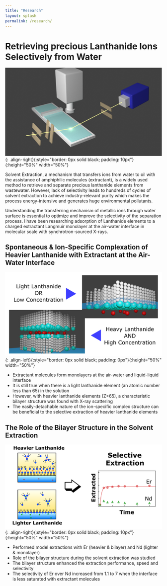 ```yaml
---
title: "Research"
layout: splash
permalink: /research/
---
```


# Retrieving precious Lanthanide Ions Selectively from Water

![image-right](../assets/images/exp_setup.png){: .align-right}{:style="border: 0px solid black; padding: 10px"}{:height="50%" width="50%"}

Solvent Extraction, a mechanism that transfers ions from water to oil with the assistance of amphiphilic molecules (extractant), is a widely used method to retrieve and separate precious lanthanide elements from wastewater.
However, lack of selectivity leads to hundreds of cycles of solvent extraction to achieve industry-relevant purity which makes the  process energy-intensive and generates huge environmental pollutants.

Understanding the transferring mechanism of metallic ions through water surface is essential to optimize and improve the selectivity of the separation process.
I have been researching adsorption of Lanthanide elements to a charged extractant Langmuir monolayer at the air-water interface in molecular scale with synchrotron-sourced X-rays.

## Spontaneous & Ion-Specific Complexation of Heavier Lanthanide with Extractant at the Air-Water Interface
![image-left](../assets/images/Abstract_Figure.png){: .align-left}{:style="border: 0px solid black; padding: 0px"}{:height="50%" width="50%"}

* Extractant molecules form monolayers at the air-water and liquid-liquid interface
* It is still true when there is a light lanthanide element (an atomic number less than 65) in the solution
* However, with heavier lanthanide elements (Z>65), a characteristic bilayer structure was found with X-ray scattering
* The easily-detachable nature of the ion-specific complex structure can be beneficial to the selective extraction of heavier lanthanide elements

## The Role of the Bilayer Structure in the Solvent Extraction

![image-right](../assets/images/Abstract.png){: .align-right}{:style="border: 0px solid black; padding: 10px"}{:height="50%" width="50%"}

* Performed model extractions with Er (heavier & bilayer) and Nd (lighter & monolayer)
* Role of the bilayer structure during the solvent extraction was studied
* The bilayer structure enhanced the extraction performance, speed and selectivity
* The selectivity of Er over Nd increased from 1.1 to 7 when the interface is less saturated with extractant molecules